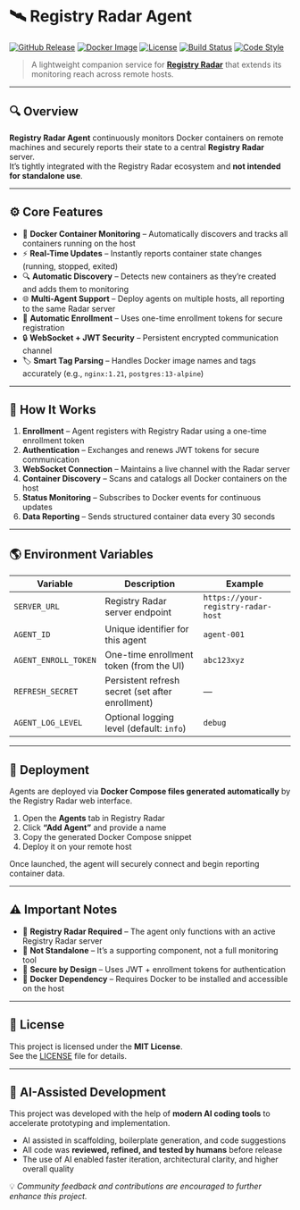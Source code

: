 # 🛰️ Registry Radar Agent  

[![GitHub Release](https://img.shields.io/github/v/release/andrewbusbee/registry-radar-agent?color=4CAF50&label=Release)](https://github.com/andrewbusbee/registry-radar-agent/releases)
[![Docker Image](https://img.shields.io/docker/pulls/andrewbusbee/registry-radar-agent?color=2496ED&logo=docker&label=Docker)](https://hub.docker.com/r/andrewbusbee/registry-radar-agent)
[![License](https://img.shields.io/github/license/andrewbusbee/registry-radar-agent?color=blue)](./LICENSE)
[![Build Status](https://img.shields.io/github/actions/workflow/status/andrewbusbee/registry-radar-agent/docker-build.yml?label=Build&logo=githubactions)](https://github.com/andrewbusbee/registry-radar-agent/actions)
[![Code Style](https://img.shields.io/badge/code%20style-prettier-ff69b4.svg)](https://prettier.io/)

> A lightweight companion service for **[Registry Radar](https://github.com/andrewbusbee/registry-radar)** that extends its monitoring reach across remote hosts.

---

## 🔍 Overview  

**Registry Radar Agent** continuously monitors Docker containers on remote machines and securely reports their state to a central **Registry Radar** server.  
It’s tightly integrated with the Registry Radar ecosystem and **not intended for standalone use**.

---

## ⚙️ Core Features  

- 🐳 **Docker Container Monitoring** – Automatically discovers and tracks all containers running on the host  
- ⚡ **Real-Time Updates** – Instantly reports container state changes (running, stopped, exited)  
- 🔍 **Automatic Discovery** – Detects new containers as they’re created and adds them to monitoring  
- 🌐 **Multi-Agent Support** – Deploy agents on multiple hosts, all reporting to the same Radar server  
- 🧩 **Automatic Enrollment** – Uses one-time enrollment tokens for secure registration  
- 🔒 **WebSocket + JWT Security** – Persistent encrypted communication channel  
- 🏷️ **Smart Tag Parsing** – Handles Docker image names and tags accurately (e.g., `nginx:1.21`, `postgres:13-alpine`)

---

## 🧭 How It Works  

1. **Enrollment** – Agent registers with Registry Radar using a one-time enrollment token  
2. **Authentication** – Exchanges and renews JWT tokens for secure communication  
3. **WebSocket Connection** – Maintains a live channel with the Radar server  
4. **Container Discovery** – Scans and catalogs all Docker containers on the host  
5. **Status Monitoring** – Subscribes to Docker events for continuous updates  
6. **Data Reporting** – Sends structured container data every 30 seconds  

---

## 🌎 Environment Variables  

| Variable | Description | Example |
|-----------|--------------|----------|
| `SERVER_URL` | Registry Radar server endpoint | `https://your-registry-radar-host` |
| `AGENT_ID` | Unique identifier for this agent | `agent-001` |
| `AGENT_ENROLL_TOKEN` | One-time enrollment token (from the UI) | `abc123xyz` |
| `REFRESH_SECRET` | Persistent refresh secret (set after enrollment) | — |
| `AGENT_LOG_LEVEL` | Optional logging level (default: `info`) | `debug` |

---

## 🚀 Deployment  

Agents are deployed via **Docker Compose files generated automatically** by the Registry Radar web interface.

1. Open the **Agents** tab in Registry Radar  
2. Click **“Add Agent”** and provide a name  
3. Copy the generated Docker Compose snippet  
4. Deploy it on your remote host  

Once launched, the agent will securely connect and begin reporting container data.

---

## ⚠️ Important Notes  

- 🔗 **Registry Radar Required** – The agent only functions with an active Registry Radar server  
- 🧭 **Not Standalone** – It’s a supporting component, not a full monitoring tool  
- 🔐 **Secure by Design** – Uses JWT + enrollment tokens for authentication  
- 🐋 **Docker Dependency** – Requires Docker to be installed and accessible on the host  

---

## 🪪 License  

This project is licensed under the **MIT License**.  
See the [LICENSE](./LICENSE) file for details.

---

## 🤖 AI-Assisted Development  

This project was developed with the help of **modern AI coding tools** to accelerate prototyping and implementation.  

- AI assisted in scaffolding, boilerplate generation, and code suggestions  
- All code was **reviewed, refined, and tested by humans** before release  
- The use of AI enabled faster iteration, architectural clarity, and higher overall quality  

💡 *Community feedback and contributions are encouraged to further enhance this project.*
